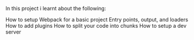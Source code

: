 In this project i learnt about the following:

How to setup Webpack for a basic project
Entry points, output, and loaders
How to add plugins
How to split your code into chunks
How to setup a dev server